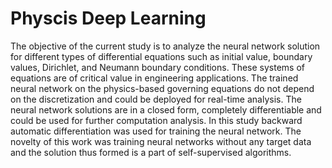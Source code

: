 # Physcis Deep Learning
The objective of the current study is to analyze the neural network solution for different types of differential equations such as initial value, boundary values, Dirichlet, and Neumann boundary conditions.  These systems of equations are of critical value in engineering applications. The trained neural network on the physics-based governing equations do not depend on the discretization and could be deployed for real-time analysis. The neural network solutions are in a closed form, completely differentiable and could be used for further computation analysis. In this study backward automatic differentiation was used for training the neural network. The novelty of this work was training neural networks without any target data and the solution thus formed is a part of self-supervised algorithms. 
